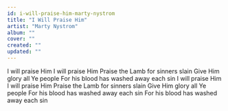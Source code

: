```yaml
---
id: i-will-praise-him-marty-nystrom
title: "I Will Praise Him"
artist: "Marty Nystrom"
album: ""
cover: ""
created: ""
updated: ""
---
```


I will praise Him
I will praise Him
Praise the Lamb for sinners slain
Give Him glory all Ye people
For his blood has washed away each sin
I will praise Him
I will praise Him
Praise the Lamb for sinners slain
Give Him glory all Ye people
For his blood has washed away each sin
For his blood has washed away each sin